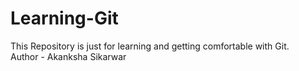 # Learning-Git
This Repository is just for learning and getting comfortable with Git.
<br>
Author - Akanksha Sikarwar
